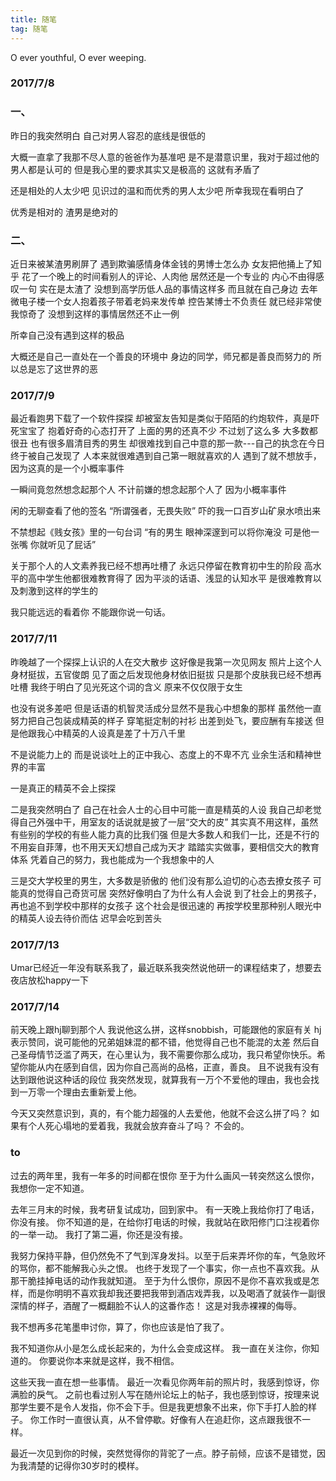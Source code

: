 ```yaml
---
title: 随笔
tag: 随笔
---
```

O ever youthful, O ever weeping.
<!-- more -->
### 2017/7/8 
### 一、	
昨日的我突然明白
自己对男人容忍的底线是很低的

大概一直拿了我那不尽人意的爸爸作为基准吧
是不是潜意识里，我对于超过他的男人都是认可的
但是我心里的要求其实又是极高的
这就有矛盾了

还是相处的人太少吧
见识过的温和而优秀的男人太少吧
所幸我现在看明白了

优秀是相对的
渣男是绝对的

### 二、
近日来被某渣男刷屏了
遇到欺骗感情身体金钱的男博士怎么办
女友把他捅上了知乎
花了一个晚上的时间看别人的评论、人肉他
居然还是一个专业的
内心不由得感叹一句
实在是太渣了
没想到高学历低人品的事情这样多
而且就在自己身边
去年微电子楼一个女人抱着孩子带着老妈来发传单
控告某博士不负责任
就已经非常使我惊奇了
没想到这样的事情居然还不止一例

所幸自己没有遇到这样的极品

大概还是自己一直处在一个善良的环境中
身边的同学，师兄都是善良而努力的
所以总是忘了这世界的恶

### 2017/7/9
最近看跑男下载了一个软件探探
却被室友告知是类似于陌陌的约炮软件，真是吓死宝宝了
抱着好奇的心态打开了
上面的男的还真不少
不过划了这么多
大多数都很丑
也有很多眉清目秀的男生
却很难找到自己中意的那一款---自己的执念在今日终于被自己发现了
人本来就很难遇到自己第一眼就喜欢的人
遇到了就不想放手，因为这真的是一个小概率事件

一瞬间竟忽然想念起那个人
不计前嫌的想念起那个人了
因为小概率事件

闲的无聊查看了他的签名
“所谓强者，无畏失败”
吓的我一口百岁山矿泉水喷出来

不禁想起《贱女孩》里的一句台词
“有的男生
眼神深邃到可以将你淹没
可是他一张嘴
你就听见了屁话”

关于那个人的人文素养我已经不想再吐槽了
永远只停留在教育初中生的阶段
高水平的高中学生他都很难教育得了
因为平淡的话语、浅显的认知水平
是很难教育以及刺激到这样的学生的

我只能远远的看着你
不能跟你说一句话。

### 2017/7/11
昨晚越了一个探探上认识的人在交大散步
这好像是我第一次见网友
照片上这个人身材挺拔，五官俊朗
见了面之后发现他身材依旧挺拔
只是那个皮肤我已经不想再吐槽
我终于明白了见光死这个词的含义
原来不仅仅限于女生

也没有说多差吧
但是话语的机智灵活成分显然不是我心中想象的那样
虽然他一直努力把自己包装成精英的样子
穿笔挺定制的衬衫
出差到处飞，要应酬有车接送
但是他跟我心中精英的人设真是差了十万八千里

不是说能力上的
而是说谈吐上的正中我心、态度上的不卑不亢
业余生活和精神世界的丰富

一是真正的精英不会上探探

二是我突然明白了
自己在社会人士的心目中可能一直是精英的人设
我自己却老觉得自己外强中干，用室友的话说就是披了一层“交大的皮”
其实真不用这样，虽然有些别的学校的有些人能力真的比我们强
但是大多数人和我们一比，还是不行的
不用妄自菲薄，也不用天天幻想自己成为天才
踏踏实实做事，要相信交大的教育体系
凭着自己的努力，我也能成为一个我想象中的人

三是交大学校里的男生，大多数是骄傲的
他们没有那么迫切的心态去撩女孩子
可能真的觉得自己奇货可居
突然好像明白了为什么有人会说
到了社会上的男孩子，再也追不到学校中那样的女孩子
这个社会是很迅速的
再按学校里那种别人眼光中的精英人设去待价而估
迟早会吃到苦头

### 2017/7/13
Umar已经近一年没有联系我了，最近联系我突然说他研一的课程结束了，想要去夜店放松happy一下

### 2017/7/14
前天晚上跟hj聊到那个人
我说他这么拼，这样snobbish，可能跟他的家庭有关
hj表示赞同，说可能他的兄弟姐妹混的都不错，他觉得自己也不能混的太差
然后自己圣母情节泛滥了两天，在心里认为，我不需要你那么成功，我只希望你快乐。希望你能从内在感到自信，因为你自己高尚的品格，正直，善良。
且不说我有没有达到跟他说这种话的段位
我突然发现，就算我有一万个不爱他的理由，我也会找到一万零一个理由去重新爱上他。

今天又突然意识到，真的，有个能力超强的人去爱他，他就不会这么拼了吗？
如果有个人死心塌地的爱着我，我就会放弃奋斗了吗？
不会的。

### to
过去的两年里，我有一年多的时间都在恨你
至于为什么画风一转突然这么恨你，我想你一定不知道。

去年三月末的时候，我考研复试成功，回到家中。
有一天晚上我给你打了电话，你没有接。
你不知道的是，在给你打电话的时候，我就站在欧阳修门口注视着你的一举一动。
我打了第二遍，你还是没有接。

我努力保持平静，但仍然免不了气到浑身发抖。以至于后来弄坏你的车，气急败坏的骂你，都不能解我心头之恨。
也终于发现了一个事实，你一点也不喜欢我。从那干脆挂掉电话的动作我就知道。
至于为什么恨你，原因不是你不喜欢我或是怎样，而是你明明不喜欢我却我还要把我带到酒店戏弄我，以及喝酒了就装作一副很深情的样子，酒醒了一概翻脸不认人的这番作态！
这是对我赤裸裸的侮辱。

我不想再多花笔墨申讨你，算了，你也应该是怕了我了。

我不知道你从小是怎么成长起来的，为什么会变成这样。
我一直在关注你，你知道的。
你要说你本来就是这样，我不相信。

这些天我一直在想一些事情。
最近一次看见你两年前的照片时，我感到惊讶，你满脸的戾气。
之前也看过别人写在随州论坛上的帖子，我也感到惊讶，按理来说那学生要不是令人发指，你不会下手。但是我更想象不出来，你下手打人脸的样子。
你工作时一直很认真，从不曾停歇。好像有人在追赶你，这点跟我很不一样。



最近一次见到你的时候，突然觉得你的背驼了一点。脖子前倾，应该不是错觉，因为我清楚的记得你30岁时的模样。









	







